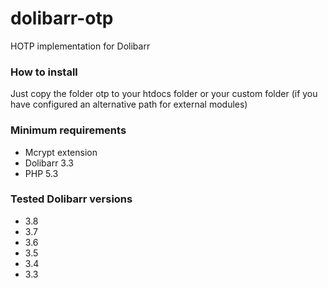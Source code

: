 dolibarr-otp
============

HOTP implementation for Dolibarr

### How to install
Just copy the folder otp to your htdocs folder or your custom folder (if you have configured an alternative path for external modules)

### Minimum requirements
* Mcrypt extension
* Dolibarr 3.3
* PHP 5.3

### Tested Dolibarr versions
* 3.8
* 3.7
* 3.6
* 3.5
* 3.4
* 3.3